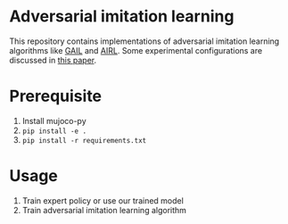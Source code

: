 # Adversarial imitation learning
This repository contains implementations of adversarial imitation learning algorithms like [GAIL](https://arxiv.org/abs/1606.03476) and [AIRL](https://arxiv.org/abs/1710.11248). Some experimental configurations are discussed in [this paper](https://arxiv.org/abs/2106.00672). 

# Prerequisite
1. Install mujoco-py
2. `pip install -e .`
3. `pip install -r requirements.txt`

# Usage
1. Train expert policy or use our trained model
2. Train adversarial imitation learning algorithm


